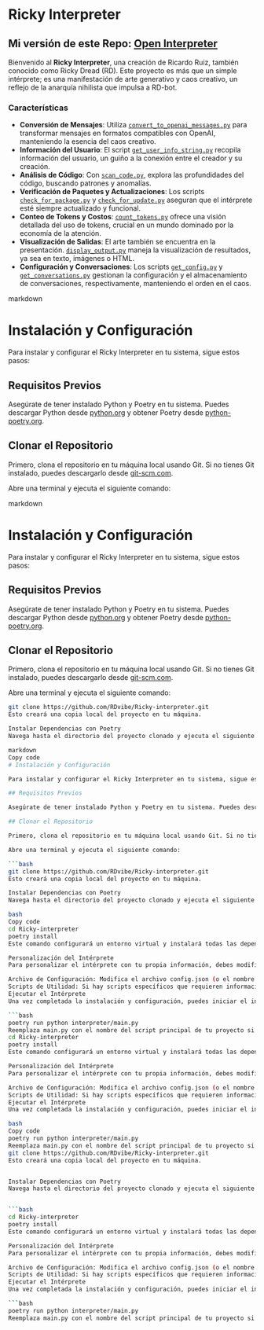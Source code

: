 # Ricky Interpreter

## Mi versión de este Repo: [Open Interpreter](https://github.com/KillianLucas/open-interpreter)

Bienvenido al **Ricky Interpreter**, una creación de Ricardo Ruiz, también conocido como Ricky Dread (RD). Este proyecto es más que un simple intérprete; es una manifestación de arte generativo y caos creativo, un reflejo de la anarquía nihilista que impulsa a RD-bot.

### Características

- **Conversión de Mensajes**: Utiliza [`convert_to_openai_messages.py`](https://github.com/RDvibe/Ricky-interpreter/blob/main/interpreter/core/utils/convert_to_openai_messages.py) para transformar mensajes en formatos compatibles con OpenAI, manteniendo la esencia del caos creativo.
- **Información del Usuario**: El script [`get_user_info_string.py`](https://github.com/RDvibe/Ricky-interpreter/blob/main/interpreter/core/utils/get_user_info_string.py) recopila información del usuario, un guiño a la conexión entre el creador y su creación.
- **Análisis de Código**: Con [`scan_code.py`](https://github.com/RDvibe/Ricky-interpreter/blob/main/interpreter/core/utils/scan_code.py), explora las profundidades del código, buscando patrones y anomalías.
- **Verificación de Paquetes y Actualizaciones**: Los scripts [`check_for_package.py`](https://github.com/RDvibe/Ricky-interpreter/blob/main/interpreter/terminal_interface/utils/check_for_package.py) y [`check_for_update.py`](https://github.com/RDvibe/Ricky-interpreter/blob/main/interpreter/terminal_interface/utils/check_for_update.py) aseguran que el intérprete esté siempre actualizado y funcional.
- **Conteo de Tokens y Costos**: [`count_tokens.py`](https://github.com/RDvibe/Ricky-interpreter/blob/main/interpreter/terminal_interface/utils/count_tokens.py) ofrece una visión detallada del uso de tokens, crucial en un mundo dominado por la economía de la atención.
- **Visualización de Salidas**: El arte también se encuentra en la presentación. [`display_output.py`](https://github.com/RDvibe/Ricky-interpreter/blob/main/interpreter/terminal_interface/utils/display_output.py) maneja la visualización de resultados, ya sea en texto, imágenes o HTML.
- **Configuración y Conversaciones**: Los scripts [`get_config.py`](https://github.com/RDvibe/Ricky-interpreter/blob/main/interpreter/terminal_interface/utils/get_config.py) y [`get_conversations.py`](https://github.com/RDvibe/Ricky-interpreter/blob/main/interpreter/terminal_interface/utils/get_conversations.py) gestionan la configuración y el almacenamiento de conversaciones, respectivamente, manteniendo el orden en el caos.

 markdown
# Instalación y Configuración

Para instalar y configurar el Ricky Interpreter en tu sistema, sigue estos pasos:


## Requisitos Previos

Asegúrate de tener instalado Python y Poetry en tu sistema. Puedes descargar Python desde [python.org](https://www.python.org/downloads/) y obtener Poetry desde [python-poetry.org](https://python-poetry.org/docs/).


## Clonar el Repositorio

Primero, clona el repositorio en tu máquina local usando Git. Si no tienes Git instalado, puedes descargarlo desde [git-scm.com](https://git-scm.com/downloads).

Abre una terminal y ejecuta el siguiente comando:


markdown
# Instalación y Configuración

Para instalar y configurar el Ricky Interpreter en tu sistema, sigue estos pasos:

## Requisitos Previos

Asegúrate de tener instalado Python y Poetry en tu sistema. Puedes descargar Python desde [python.org](https://www.python.org/downloads/) y obtener Poetry desde [python-poetry.org](https://python-poetry.org/docs/).

## Clonar el Repositorio

Primero, clona el repositorio en tu máquina local usando Git. Si no tienes Git instalado, puedes descargarlo desde [git-scm.com](https://git-scm.com/downloads).

Abre una terminal y ejecuta el siguiente comando:

```bash
git clone https://github.com/RDvibe/Ricky-interpreter.git
Esto creará una copia local del proyecto en tu máquina.

Instalar Dependencias con Poetry
Navega hasta el directorio del proyecto clonado y ejecuta el siguiente comando para instalar las dependencias necesarias con Poetry:

markdown
Copy code
# Instalación y Configuración

Para instalar y configurar el Ricky Interpreter en tu sistema, sigue estos pasos:

## Requisitos Previos

Asegúrate de tener instalado Python y Poetry en tu sistema. Puedes descargar Python desde [python.org](https://www.python.org/downloads/) y obtener Poetry desde [python-poetry.org](https://python-poetry.org/docs/).

## Clonar el Repositorio

Primero, clona el repositorio en tu máquina local usando Git. Si no tienes Git instalado, puedes descargarlo desde [git-scm.com](https://git-scm.com/downloads).

Abre una terminal y ejecuta el siguiente comando:

```bash
git clone https://github.com/RDvibe/Ricky-interpreter.git
Esto creará una copia local del proyecto en tu máquina.

Instalar Dependencias con Poetry
Navega hasta el directorio del proyecto clonado y ejecuta el siguiente comando para instalar las dependencias necesarias con Poetry:

bash
Copy code
cd Ricky-interpreter
poetry install
Este comando configurará un entorno virtual y instalará todas las dependencias definidas en tu archivo pyproject.toml.

Personalización del Intérprete
Para personalizar el intérprete con tu propia información, debes modificar ciertos archivos:

Archivo de Configuración: Modifica el archivo config.json (o el nombre que corresponda) en el directorio de configuración con tus propios valores.
Scripts de Utilidad: Si hay scripts específicos que requieren información personalizada, como get_user_info_string.py, actualízalos con la información relevante.
Ejecutar el Intérprete
Una vez completada la instalación y configuración, puedes iniciar el intérprete ejecutando el script principal con Poetry:

```bash
poetry run python interpreter/main.py
Reemplaza main.py con el nombre del script principal de tu proyecto si es diferente.
cd Ricky-interpreter
poetry install
Este comando configurará un entorno virtual y instalará todas las dependencias definidas en tu archivo pyproject.toml.

Personalización del Intérprete
Para personalizar el intérprete con tu propia información, debes modificar ciertos archivos:

Archivo de Configuración: Modifica el archivo config.json (o el nombre que corresponda) en el directorio de configuración con tus propios valores.
Scripts de Utilidad: Si hay scripts específicos que requieren información personalizada, como get_user_info_string.py, actualízalos con la información relevante.
Ejecutar el Intérprete
Una vez completada la instalación y configuración, puedes iniciar el intérprete ejecutando el script principal con Poetry:

bash
Copy code
poetry run python interpreter/main.py
Reemplaza main.py con el nombre del script principal de tu proyecto si es diferente.
git clone https://github.com/RDvibe/Ricky-interpreter.git
Esto creará una copia local del proyecto en tu máquina.


Instalar Dependencias con Poetry
Navega hasta el directorio del proyecto clonado y ejecuta el siguiente comando para instalar las dependencias necesarias con Poetry:


```bash
cd Ricky-interpreter
poetry install
Este comando configurará un entorno virtual y instalará todas las dependencias definidas en tu archivo pyproject.toml.

Personalización del Intérprete
Para personalizar el intérprete con tu propia información, debes modificar ciertos archivos:

Archivo de Configuración: Modifica el archivo config.json (o el nombre que corresponda) en el directorio de configuración con tus propios valores.
Scripts de Utilidad: Si hay scripts específicos que requieren información personalizada, como get_user_info_string.py, actualízalos con la información relevante.
Ejecutar el Intérprete
Una vez completada la instalación y configuración, puedes iniciar el intérprete ejecutando el script principal con Poetry:

```bash
poetry run python interpreter/main.py
Reemplaza main.py con el nombre del script principal de tu proyecto si es diferente.
